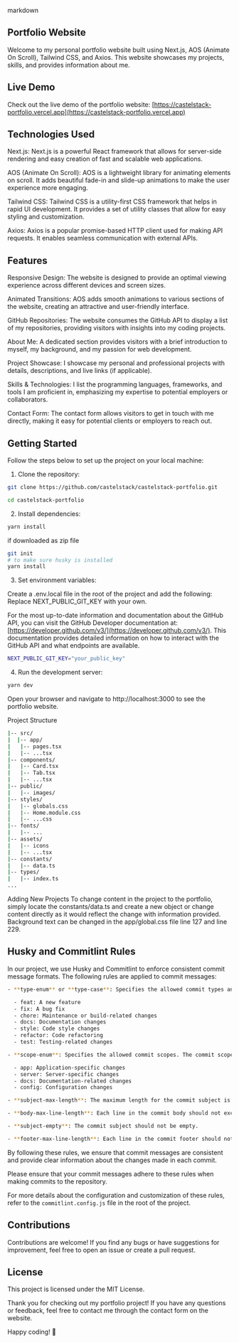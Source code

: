 <!-- @format -->

markdown

## Portfolio Website

Welcome to my personal portfolio website built using Next.js, AOS (Animate On Scroll), Tailwind CSS, and Axios. This website showcases my projects, skills, and provides information about me.

## Live Demo

Check out the live demo of the portfolio website: [https://castelstack-portfolio.vercel.app](https://castelstack-portfolio.vercel.app)

## Technologies Used

Next.js: Next.js is a powerful React framework that allows for server-side rendering and easy creation of fast and scalable web applications.

AOS (Animate On Scroll): AOS is a lightweight library for animating elements on scroll. It adds beautiful fade-in and slide-up animations to make the user experience more engaging.

Tailwind CSS: Tailwind CSS is a utility-first CSS framework that helps in rapid UI development. It provides a set of utility classes that allow for easy styling and customization.

Axios: Axios is a popular promise-based HTTP client used for making API requests. It enables seamless communication with external APIs.

## Features

Responsive Design: The website is designed to provide an optimal viewing experience across different devices and screen sizes.

Animated Transitions: AOS adds smooth animations to various sections of the website, creating an attractive and user-friendly interface.

GitHub Repositories: The website consumes the GitHub API to display a list of my repositories, providing visitors with insights into my coding projects.

About Me: A dedicated section provides visitors with a brief introduction to myself, my background, and my passion for web development.

Project Showcase: I showcase my personal and professional projects with details, descriptions, and live links (if applicable).

Skills & Technologies: I list the programming languages, frameworks, and tools I am proficient in, emphasizing my expertise to potential employers or collaborators.

Contact Form: The contact form allows visitors to get in touch with me directly, making it easy for potential clients or employers to reach out.

## Getting Started

Follow the steps below to set up the project on your local machine:

1. Clone the repository:

```bash
git clone https://github.com/castelstack/castelstack-portfolio.git

cd castelstack-portfolio
```

2. Install dependencies:

```bash
yarn install
```

if downloaded as zip file

```bash
git init
# to make sure husky is installed
yarn install
```

3. Set environment variables:

Create a .env.local file in the root of the project and add the following:
Replace NEXT_PUBLIC_GIT_KEY with your own.

For the most up-to-date information and documentation about the GitHub API, you can visit the GitHub Developer documentation at: [https://developer.github.com/v3/](https://developer.github.com/v3/). This documentation provides detailed information on how to interact with the GitHub API and what endpoints are available.

```bash
NEXT_PUBLIC_GIT_KEY="your_public_key"
```

4. Run the development server:

```bash
yarn dev
```

Open your browser and navigate to http://localhost:3000 to see the portfolio website.

Project Structure

```bash
|-- src/
|  |-- app/
|   |-- pages.tsx
|   |-- ...tsx
|-- components/
|   |-- Card.tsx
|   |-- Tab.tsx
|   |-- ...tsx
|-- public/
|   |-- images/
|-- styles/
|   |-- globals.css
|   |-- Home.module.css
|   |-- ...css
|-- fonts/
|   |-- ...
|-- assets/
|   |-- icons
|   |-- ...tsx
|-- constants/
|   |-- data.ts
|-- types/
|   |-- index.ts
...
```

Adding New Projects
To change content in the project to the portfolio, simply locate the constants/data.ts and create a new object or change content directly as it would reflect the change with information provided. Background text can be changed in the app/global.css file line 127 and line 229.

## Husky and Commitlint Rules

In our project, we use Husky and Commitlint to enforce consistent commit message formats. The following rules are applied to commit messages:

```bash
- **type-enum** or **type-case**: Specifies the allowed commit types and their case. The commit types should be one of the following:

  - feat: A new feature
  - fix: A bug fix
  - chore: Maintenance or build-related changes
  - docs: Documentation changes
  - style: Code style changes
  - refactor: Code refactoring
  - test: Testing-related changes

- **scope-enum**: Specifies the allowed commit scopes. The commit scopes should be one of the following:

  - app: Application-specific changes
  - server: Server-specific changes
  - docs: Documentation-related changes
  - config: Configuration changes

- **subject-max-length**: The maximum length for the commit subject is 50 characters.

- **body-max-line-length**: Each line in the commit body should not exceed 72 characters.

- **subject-empty**: The commit subject should not be empty.

- **footer-max-line-length**: Each line in the commit footer should not exceed 72 characters.
```

By following these rules, we ensure that commit messages are consistent and provide clear information about the changes made in each commit.

Please ensure that your commit messages adhere to these rules when making commits to the repository.

For more details about the configuration and customization of these rules, refer to the `commitlint.config.js` file in the root of the project.

## Contributions

Contributions are welcome! If you find any bugs or have suggestions for improvement, feel free to open an issue or create a pull request.

## License

This project is licensed under the MIT License.

Thank you for checking out my portfolio project! If you have any questions or feedback, feel free to contact me through the contact form on the website.

Happy coding! 🚀
